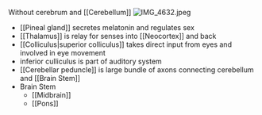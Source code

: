Without cerebrum and \[\[Cerebellum]]
![IMG\_4632.jpeg](img_4632.jpeg)

* \[\[Pineal gland]] secretes melatonin and regulates sex
* \[\[Thalamus]] is relay for senses into \[\[Neocortex]] and back
* \[\[Colliculus|superior colliculus]] takes direct input from eyes and involved in eye movement
* inferior culliculus is part of auditory system
* \[\[Cerebellar peduncle]] is large bundle of axons connecting cerebellum and \[\[Brain Stem]]
* Brain Stem
  * \[\[Midbrain]]
  * \[\[Pons]]
